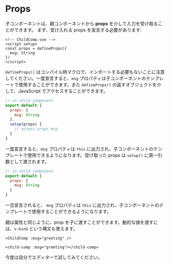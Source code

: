 # Props

子コンポーネントは、親コンポーネントから **props** を介して入力を受け取ることができます。 まず、受け入れる props を宣言する必要があります:

<div class="composition-api">
<div class="sfc">

```vue
<!-- ChildComp.vue -->
<script setup>
const props = defineProps({
  msg: String
})
</script>
```

`defineProps()` はコンパイル時マクロで、インポートする必要もないことに注意してください。一度宣言すると、`msg` プロパティは子コンポーネントのテンプレートで使用することができます。また `defineProps()` の返すオブジェクトを介して、JavaScript でアクセスすることができます。

</div>

<div class="html">

```js
// in child component
export default {
  props: {
    msg: String
  },
  setup(props) {
    // access props.msg
  }
}
```

一度宣言すると、`msg` プロパティは `this` に出力され、子コンポーネントのテンプレートで使用できるようになります。受け取った props は `setup()` に第一引数として渡されます。

</div>

</div>

<div class="options-api">

```js
// in child component
export default {
  props: {
    msg: String
  }
}
```

一旦宣言されると、 `msg` プロパティは `this` に出力され、子コンポーネントのテンプレートで使用することができるようになります。

</div>

親は属性と同じように、prop を子に渡すことができます。動的な値を渡すには、`v-bind` という構文も使えます。

<div class="sfc">

```vue-html
<ChildComp :msg="greeting" />
```

</div>
<div class="html">

```vue-html
<child-comp :msg="greeting"></child-comp>
```

</div>

今度は自分でエディターで試してみてください。
